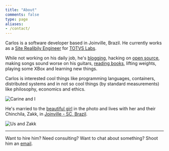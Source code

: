 ```yaml
---
title: "About"
comments: false
type: page
aliases:
- /contact/
---
```


Carlos is a software developer based in Joinville, Brazil.
He currently works as a
[Site Realibily Engineer](https://landing.google.com/sre/interview/ben-treynor/)
for [TOTVS Labs](https://totvslabs.com).

While not working on his daily job, he's [blogging](https://carlosbecker.com),
hacking on [open source](https://github.com/caarlos0),
making songs sound worse on his guitars,
[reading books](https://goodreads.com/caarlos0),
lifting weights, playing some XBox and learning new things.

Carlos is interested cool things like programming languages, containers,
distributed systems and in not so cool things (by standard measurements)
like philosophy, economics and ethics.

![Carine and I](/public/images/BVkAmf_FoQh.jpg)

He's married to the [beautiful girl](http://twitter.com/carinemeyer) in the
photo and lives with her and their Chinchila, Zakk,
in [Joinville - SC, Brazil](http://goo.gl/maps/9tvI4).

![Us and Zakk](/public/images/xAxDpgKG5H.jpg)

---

Want to hire him? Need consulting? Want to chat about something? Shoot him an
[email](mailto:contact@carlosbecker.com).
